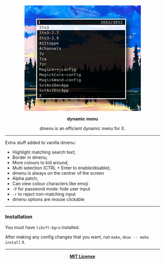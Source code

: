 <p align="center">
  <img src="/.github/preview.png" alt="Preview of dmenu_run on desktop">
</p>

<p align="center"><b>dynamic menu</b></p>

<p align="center">dmenu is an efficient dynamic menu for X.</p>

---

Extra stuff added to vanilla dmenu:

- Highlight matching search text;
- Border in dmenu;
- More colours to kid around;
- Multi selection (CTRL + Enter to enable/disable);
- dmenu is always on the centrer of the screen
- Alpha patch;
- Can view colour characters like emoji
- `-P` for password mode: hide user input
- `-r` to reject non-matching input
- dmenu options are mouse clickable

---

### Installation

You must have `libxft-bgra` installed.

After making any config changes that you want, run `make`, `doas -- make install` it.

---

<p align="center">
  <a href="/LICENSE"><b>MIT License</b></a>
</p>
